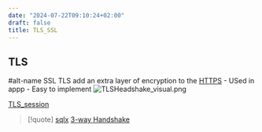 ```yaml
---
date: "2024-07-22T09:10:24+02:00"
draft: false
title: TLS_SSL
---
```


## TLS

#alt-name SSL TLS add an extra layer of encryption to the
[HTTPS](/Notes/posts/protocols/HTTPS) - USed in appp - Easy to implement
![TLSHeadshake_visual.png](/Notes/TLSHeadshake_visual.png)

[TLS_session](/Notes/posts/TLS_session)

> \[!quote\] [sqlx](/Notes/posts/libriairies/sqlx) [3-way
> Handshake](/Notes/posts/for_later/3-way_Handshake)
